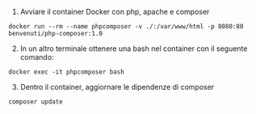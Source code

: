 1) Avviare il container Docker con php, apache e composer

`docker run --rm --name phpcomposer -v ./:/var/www/html -p 8080:80 benvenuti/php-composer:1.0`


2) In un altro terminale ottenere una bash nel container con il seguente comando:

`docker exec -it phpcomposer bash`



3) Dentro il container, aggiornare le dipendenze di composer

`composer update`

